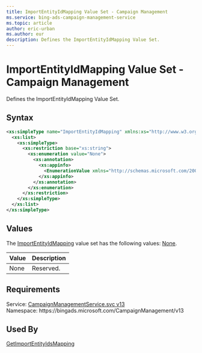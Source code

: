 ```yaml
---
title: ImportEntityIdMapping Value Set - Campaign Management
ms.service: bing-ads-campaign-management-service
ms.topic: article
author: eric-urban
ms.author: eur
description: Defines the ImportEntityIdMapping Value Set.
---
```

# ImportEntityIdMapping Value Set - Campaign Management
Defines the ImportEntityIdMapping Value Set.

## Syntax
```xml
<xs:simpleType name="ImportEntityIdMapping" xmlns:xs="http://www.w3.org/2001/XMLSchema">
  <xs:list>
    <xs:simpleType>
      <xs:restriction base="xs:string">
        <xs:enumeration value="None">
          <xs:annotation>
            <xs:appinfo>
              <EnumerationValue xmlns="http://schemas.microsoft.com/2003/10/Serialization/">0</EnumerationValue>
            </xs:appinfo>
          </xs:annotation>
        </xs:enumeration>
      </xs:restriction>
    </xs:simpleType>
  </xs:list>
</xs:simpleType>
```

## <a name="values"></a>Values

The [ImportEntityIdMapping](importentityidmapping.md) value set has the following values: [None](#none).

|Value|Description|
|-----------|---------------|
|<a name="none"></a>None|Reserved.|

## Requirements
Service: [CampaignManagementService.svc v13](https://campaign.api.bingads.microsoft.com/Api/Advertiser/CampaignManagement/v13/CampaignManagementService.svc)  
Namespace: https\://bingads.microsoft.com/CampaignManagement/v13  

## Used By
[GetImportEntityIdsMapping](getimportentityidsmapping.md)  
